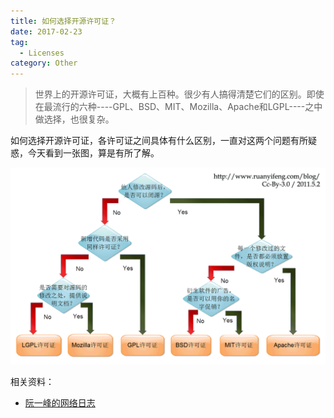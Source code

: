 ```yaml
---
title: 如何选择开源许可证？
date: 2017-02-23
tag:
  - Licenses
category: Other
---
```


>世界上的开源许可证，大概有上百种。很少有人搞得清楚它们的区别。即使在最流行的六种----GPL、BSD、MIT、Mozilla、Apache和LGPL----之中做选择，也很复杂。

如何选择开源许可证，各许可证之间具体有什么区别，一直对这两个问题有所疑惑，今天看到一张图，算是有所了解。

![how-to-choose-free-software-licenses](how-to-choose-free-software-licenses/free-software-licenses.png)

相关资料：
- [阮一峰的网络日志](http://www.ruanyifeng.com/blog/2011/05/how_to_choose_free_software_licenses.html)
